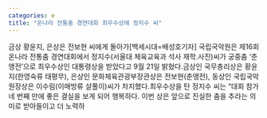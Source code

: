 ```yaml
---
categories: e
title: "온나라 전통춤 경연대회 최우수상에 정지수 씨"
---
```

금상 황윤지, 은상은 전보현 씨에게 돌아가[백세시대=배성호기자] 국립국악원은 제16회 온나라 전통춤 경연대회에서 정지수(서울대 체육교육과 석사 재학․사진)씨가 궁중춤 ‘춘앵전’으로 최우수상인 대통령상을 받았다고 9월 21일 밝혔다.금상인 국무총리상은 황윤지(한영숙류 태평무), 은상인 문화체육관광부장관상은 전보현(춘앵전), 동상인 국립국악원장상은 이수림(이매방류 살풀이)씨가 차지했다.최우수상을 탄 정지수 씨는 “대회 참가 네 번째 만에 좋은 결실을 보게 되어 행복하다. 이번 상은 앞으로 진실한 춤을 추라는 의미로 받아들이고 더 노력하